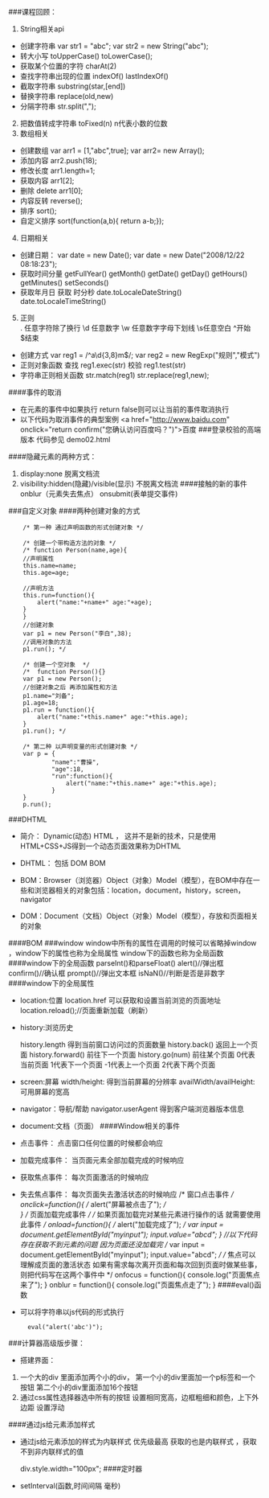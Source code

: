 ###课程回顾：
1. String相关api
- 创建字符串  var str1 = "abc";  var str2 = new String("abc");
- 转大小写  toUpperCase()  toLowerCase();
- 获取某个位置的字符 charAt(2)
- 查找字符串出现的位置   indexOf()  lastIndexOf()
- 截取字符串 substring(star,[end])
- 替换字符串 replace(old,new)
- 分隔字符串 str.split(",");
2. 把数值转成字符串 toFixed(n)  n代表小数的位数
3. 数组相关
- 创建数组  var arr1 = [1,"abc",true]; var arr2= new Array();
- 添加内容 arr2.push(18);
- 修改长度  arr1.length=1;
- 获取内容  arr1[2];
- 删除  delete arr1[0];
- 内容反转  reverse();
- 排序  sort();
- 自定义排序  sort(function(a,b){ return a-b;});
4. 日期相关
- 创建日期： var date = new Date();
	var date = new Date("2008/12/22 08:18:23");
- 获取时间分量  getFullYear()  getMonth()  getDate() getDay() getHours()   getMinutes()  setSeconds()
- 获取年月日  获取 时分秒   date.toLocaleDateString()  date.toLocaleTimeString()
5. 正则   
	. 任意字符除了换行    \d 任意数字  \w 任意数字字母下划线 \s任意空白  ^开始  $结束
- 创建方式   var reg1 = /^a\d{3,8}m$/;
			var reg2 = new RegExp("规则","模式")
- 正则对象函数
	查找  reg1.exec(str)    校验 reg1.test(str)
- 字符串正则相关函数
	str.match(reg1)    str.replace(reg1,new);

####事件的取消 
- 在元素的事件中如果执行 return false则可以让当前的事件取消执行
- 以下代码为取消事件的典型案例
	<a href="http://www.baidu.com" onclick="return confirm("您确认访问百度吗？")">百度</a>
###登录校验的高端版本 代码参见 demo02.html

####隐藏元素的两种方式：
1. display:none 脱离文档流
2. visibility:hidden(隐藏)/visible(显示) 不脱离文档流
####接触的新的事件  onblur（元素失去焦点） onsubmit(表单提交事件)

###自定义对象
####两种创建对象的方式

		/* 第一种 通过声明函数的形式创建对象 */
	 
		/* 创建一个带构造方法的对象 */
		/* function Person(name,age){
		//声明属性
		this.name=name;
		this.age=age;
		
		//声明方法 
		this.run=function(){
			alert("name:"+name+" age:"+age);
		}
		}
		//创建对象
		var p1 = new Person("李白",38);
		//调用对象的方法
		p1.run(); */
		
		/* 创建一个空对象  */
		/* 	function Person(){}
		var p1 = new Person();
		//创建对象之后 再添加属性和方法
		p1.name="刘备";
		p1.age=18;
		p1.run = function(){
			alert("name:"+this.name+" age:"+this.age);
		}
		p1.run(); */
		
		/* 第二种 以声明变量的形式创建对象 */
		var p = {
				"name":"曹操",
				"age":18,
				"run":function(){
					alert("name:"+this.name+" age:"+this.age);
				}
		}
		p.run();


###DHTML
- 简介： Dynamic(动态) HTML ， 这并不是新的技术，只是使用 HTML+CSS+JS得到一个动态页面效果称为DHTML
- DHTML： 包括  DOM  BOM
- BOM：Browser（浏览器）Object（对象）Model（模型），在BOM中存在一些和浏览器相关的对象包括：location，document，history，screen，navigator

- DOM：Document（文档）Object（对象）Model（模型），存放和页面相关的对象

####BOM
###window
	window中所有的属性在调用的时候可以省略掉window ，window下的属性也称为全局属性 window下的函数也称为全局函数
####window下的全局函数
	parseInt()和parseFloat() 
	alert()//弹出框
	confirm()//确认框 
	prompt()//弹出文本框 
	isNaN()//判断是否是非数字
####window下的全局属性
- location:位置
	location.href 可以获取和设置当前浏览的页面地址
	location.reload();//页面重新加载（刷新）
- history:浏览历史
	
	history.length 得到当前窗口访问过的页面数量
	history.back() 返回上一个页面
	history.forward() 前往下一个页面 
	history.go(num)  前往某个页面 0代表当前页面 1代表下一个页面 -1代表上一个页面  2代表下两个页面

- screen:屏幕
	width/height: 得到当前屏幕的分辨率 
	availWidth/availHeight: 可用屏幕的宽高 
- navigator：导航/帮助
	navigator.userAgent 得到客户端浏览器版本信息

- document:文档（页面）
####Window相关的事件
- 点击事件： 点击窗口任何位置的时候都会响应
- 加载完成事件： 当页面元素全部加载完成的时候响应
- 获取焦点事件： 每次页面激活的时候响应
- 失去焦点事件： 每次页面失去激活状态的时候响应
		/* 窗口点击事件 */
		onclick=function(){
			/* alert("屏幕被点击了"); */	
		}
		/* 页面加载完成事件 */
		/* 如果页面加载完对某些元素进行操作的话 就需要使用此事件 */
		onload=function(){
			/* alert("加载完成了"); */
			var input = document.getElementById("myinput");
			input.value="abcd";
		}
		//以下代码存在获取不到元素的问题 因为页面还没加载完
		/* var input = document.getElementById("myinput");
		input.value="abcd"; */
		/* 焦点可以理解成页面的激活状态 
		如果有需求每次离开页面和每次回到页面时做某些事，
		则把代码写在这两个事件中  */
		onfocus = function(){
			console.log("页面焦点来了");
		}
		onblur = function(){
			console.log("页面焦点走了"); 
		}
####eval()函数 

- 可以将字符串以js代码的形式执行

		eval("alert('abc')");
###计算器高级版步骤：
- 搭建界面：
1. 一个大的div 里面添加两个小的div，
第一个小的div里面加一个p标签和一个按钮
第二个小的div里面添加16个按钮 
2. 通过css属性选择器选中所有的按钮 设置相同宽高，边框粗细和颜色，上下外边距 设置浮动

####通过js给元素添加样式
- 通过js给元素添加的样式为内联样式 优先级最高 获取的也是内联样式 ，获取不到非内联样式的值
 	
	div.style.width="100px";
####定时器
- setInterval(函数,时间间隔 毫秒)










